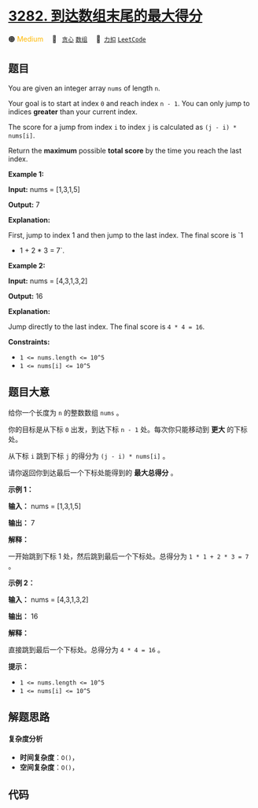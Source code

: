 # [3282. 到达数组末尾的最大得分](https://2xiao.github.io/leetcode-js/problem/3282.html)

🟠 <font color=#ffb800>Medium</font>&emsp; 🔖&ensp; [`贪心`](/tag/greedy.md) [`数组`](/tag/array.md)&emsp; 🔗&ensp;[`力扣`](https://leetcode.cn/problems/reach-end-of-array-with-max-score) [`LeetCode`](https://leetcode.com/problems/reach-end-of-array-with-max-score)

## 题目

You are given an integer array `nums` of length `n`.

Your goal is to start at index `0` and reach index `n - 1`. You can only jump
to indices **greater** than your current index.

The score for a jump from index `i` to index `j` is calculated as `(j - i) *
nums[i]`.

Return the **maximum** possible **total score** by the time you reach the last
index.



**Example 1:**

**Input:** nums = [1,3,1,5]

**Output:** 7

**Explanation:**

First, jump to index 1 and then jump to the last index. The final score is `1
* 1 + 2 * 3 = 7`.

**Example 2:**

**Input:** nums = [4,3,1,3,2]

**Output:** 16

**Explanation:**

Jump directly to the last index. The final score is `4 * 4 = 16`.



**Constraints:**

  * `1 <= nums.length <= 10^5`
  * `1 <= nums[i] <= 10^5`


## 题目大意

给你一个长度为 `n` 的整数数组 `nums` 。

你的目标是从下标 `0` 出发，到达下标 `n - 1` 处。每次你只能移动到 **更大**  的下标处。

从下标 `i` 跳到下标 `j` 的得分为 `(j - i) * nums[i]` 。

请你返回你到达最后一个下标处能得到的 **最大总得分**  。



**示例 1：**

**输入：** nums = [1,3,1,5]

**输出：** 7

**解释：**

一开始跳到下标 1 处，然后跳到最后一个下标处。总得分为 `1 * 1 + 2 * 3 = 7` 。

**示例 2：**

**输入：** nums = [4,3,1,3,2]

**输出：** 16

**解释：**

直接跳到最后一个下标处。总得分为 `4 * 4 = 16` 。



**提示：**

  * `1 <= nums.length <= 10^5`
  * `1 <= nums[i] <= 10^5`


## 解题思路

#### 复杂度分析

- **时间复杂度**：`O()`，
- **空间复杂度**：`O()`，

## 代码

```javascript

```